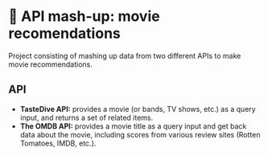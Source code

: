 # :movie_camera: API mash-up: movie recomendations 

Project consisting of mashing up data from two different APIs to make movie recommendations.

## API

* **TasteDive API:** provides a movie (or bands, TV shows, etc.) as a query input, and returns a set of related items.
* **The OMDB API:** provides a movie title as a query input and get back data about the movie, including scores from various review sites (Rotten Tomatoes, IMDB, etc.).
